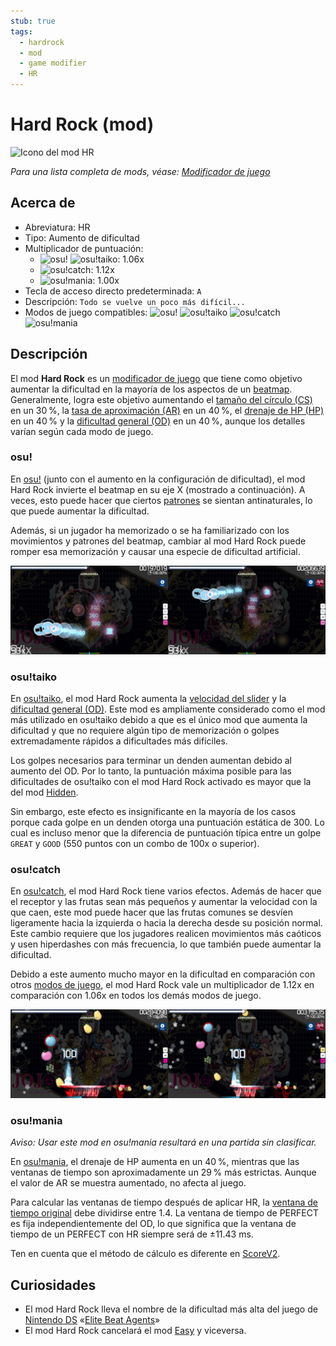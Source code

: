 ```yaml
---
stub: true
tags:
  - hardrock
  - mod
  - game modifier
  - HR
---
```


# Hard Rock (mod)

![Icono del mod HR](/wiki/shared/mods/HR.png "Icono del mod Hard Rock (HR)")

*Para una lista completa de mods, véase: [Modificador de juego](/wiki/Gameplay/Game_modifier)*

## Acerca de

- Abreviatura: HR
- Tipo: Aumento de dificultad
- Multiplicador de puntuación:
  - ![][osu!] ![][osu!taiko]: 1.06x
  - ![][osu!catch]: 1.12x
  - ![][osu!mania]: 1.00x
- Tecla de acceso directo predeterminada: `A`
- Descripción: `Todo se vuelve un poco más difícil...`
- Modos de juego compatibles: ![][osu!] ![][osu!taiko] ![][osu!catch] ![][osu!mania]

## Descripción

El mod **Hard Rock** es un [modificador de juego](/wiki/Gameplay/Game_modifier) que tiene como objetivo aumentar la dificultad en la mayoría de los aspectos de un [beatmap](/wiki/Beatmap). Generalmente, logra este objetivo aumentando el [tamaño del círculo (CS)](/wiki/Beatmap/Circle_size) en un 30 %, la [tasa de aproximación (AR)](/wiki/Beatmap/Approach_rate) en un 40 %, el [drenaje de HP (HP)](/wiki/Beatmap/HP_drain_rate) en un 40 % y la [dificultad general (OD)](/wiki/Beatmap/Overall_difficulty) en un 40 %, aunque los detalles varían según cada modo de juego.

### osu!

En [osu!](/wiki/Game_mode/osu!) (junto con el aumento en la configuración de dificultad), el mod Hard Rock invierte el beatmap en su eje X (mostrado a continuación). A veces, esto puede hacer que ciertos [patrones](/wiki/Beatmap/Pattern) se sientan antinaturales, lo que puede aumentar la dificultad.

Además, si un jugador ha memorizado o se ha familiarizado con los movimientos y patrones del beatmap, cambiar al mod Hard Rock puede romper esa memorización y causar una especie de dificultad artificial.

![Jugabilidad de HR](/wiki/Gameplay/Game_modifier/Hard_Rock/img/HR-comparison-osu.jpg "Comparación de una partida regular (izquierda) contra una partida que tiene el mod Hard Rock activado (derecha) en osu!")

### osu!taiko

En [osu!taiko](/wiki/Game_mode/osu!taiko), el mod Hard Rock aumenta la [velocidad del slider](/wiki/Gameplay/Hit_object/Slider/Slider_velocity) y la [dificultad general (OD)](/wiki/Beatmap/Overall_difficulty). Este mod es ampliamente considerado como el mod más utilizado en osu!taiko debido a que es el único mod que aumenta la dificultad y que no requiere algún tipo de memorización o golpes extremadamente rápidos a dificultades más difíciles.

Los golpes necesarios para terminar un denden aumentan debido al aumento del OD. Por lo tanto, la puntuación máxima posible para las dificultades de osu!taiko con el mod Hard Rock activado es mayor que la del mod [Hidden](/wiki/Gameplay/Game_modifier/Hidden).

Sin embargo, este efecto es insignificante en la mayoría de los casos porque cada golpe en un denden otorga una puntuación estática de 300. Lo cual es incluso menor que la diferencia de puntuación típica entre un golpe `GREAT` y `GOOD` (550 puntos con un combo de 100x o superior).

### osu!catch

En [osu!catch](/wiki/Game_mode/osu!catch), el mod Hard Rock tiene varios efectos. Además de hacer que el receptor y las frutas sean más pequeños y aumentar la velocidad con la que caen, este mod puede hacer que las frutas comunes se desvíen ligeramente hacia la izquierda o hacia la derecha desde su posición normal. Este cambio requiere que los jugadores realicen movimientos más caóticos y usen hiperdashes con más frecuencia, lo que también puede aumentar la dificultad.

Debido a este aumento mucho mayor en la dificultad en comparación con otros [modos de juego](/wiki/Game_mode), el mod Hard Rock vale un multiplicador de 1.12x en comparación con 1.06x en todos los demás modos de juego.

![Jugabilidad de HR en catch](/wiki/Gameplay/Game_modifier/Hard_Rock/img/HR-comparison-catch.jpg "Comparacion de una partida regular (izquierda) contra una partida que tiene el mod Hard Rock activado (derecha) en osu!catch")

### osu!mania

*Aviso: Usar este mod en osu!mania resultará en una partida sin clasificar.*

En [osu!mania](/wiki/Game_mode/osu!mania), el drenaje de HP aumenta en un 40 %, mientras que las ventanas de tiempo son aproximadamente un 29 % más estrictas. Aunque el valor de AR se muestra aumentado, no afecta al juego.

Para calcular las ventanas de tiempo después de aplicar HR, la [ventana de tiempo original](/wiki/Beatmap/Overall_difficulty) debe dividirse entre 1.4. La ventana de tiempo de PERFECT es fija independientemente del OD, lo que significa que la ventana de tiempo de un PERFECT con HR siempre será de ±11.43 ms.

Ten en cuenta que el método de cálculo es diferente en [ScoreV2](/wiki/Gameplay/Game_modifier/ScoreV2).

## Curiosidades

- El mod Hard Rock lleva el nombre de la dificultad más alta del juego de [Nintendo DS](https://en.wikipedia.org/wiki/Nintendo_DS) «[Elite Beat Agents](/wiki/iNiS_games)»
- El mod Hard Rock cancelará el mod [Easy](/wiki/Gameplay/Game_modifier/Easy) y viceversa.

[osu!]: /wiki/shared/mode/osu.png "osu!"
[osu!taiko]: /wiki/shared/mode/taiko.png "osu!taiko"
[osu!catch]: /wiki/shared/mode/catch.png "osu!catch"
[osu!mania]: /wiki/shared/mode/mania.png "osu!mania"
